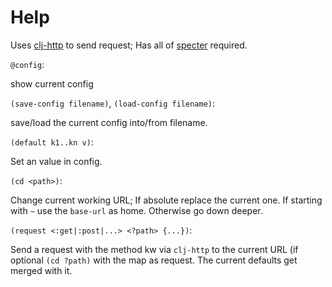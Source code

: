 
Help
====

Uses [clj-http](https://github.com/dakrone/clj-http) to send request;
Has all of [specter](https://github.com/nathanmarz/specter) required.

`@config`: 

  show current config

`(save-config filename)`,
`(load-config filename)`:

  save/load the current config into/from filename.

`(default k1..kn v)`:

  Set an value in config.

`(cd <path>)`:

  Change current working URL; If absolute replace the current one.  If
  starting with `~` use the `base-url` as home.  Otherwise go down
  deeper.

`(request <:get|:post|...> <?path> {...})`:

  Send a request with the method kw via `clj-http` to the current URL
  (if optional `(cd ?path)` with the map as request.  The current
  defaults get merged with it.
